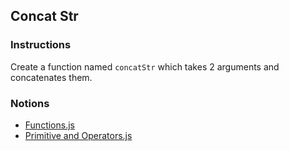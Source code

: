 ## Concat Str

### Instructions

Create a function named `concatStr` which takes 2 arguments and concatenates them.

### Notions

- [Functions.js](https://nan-academy.github.io/js-training/examples/functions.js)
- [Primitive and Operators.js](https://nan-academy.github.io/js-training/examples/primitive-and-operators.js)
